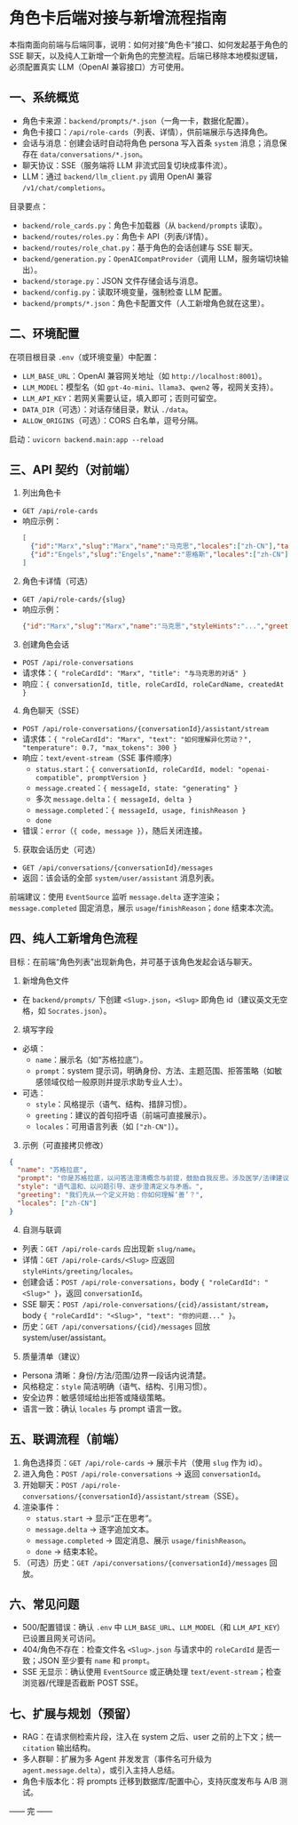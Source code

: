 # 角色卡后端对接与新增流程指南

本指南面向前端与后端同事，说明：如何对接“角色卡”接口、如何发起基于角色的 SSE 聊天，以及纯人工新增一个新角色的完整流程。后端已移除本地模拟逻辑，必须配置真实 LLM（OpenAI 兼容接口）方可使用。

## 一、系统概览

- 角色卡来源：`backend/prompts/*.json`（一角一卡，数据化配置）。
- 角色卡接口：`/api/role-cards`（列表、详情），供前端展示与选择角色。
- 会话与消息：创建会话时自动将角色 persona 写入首条 `system` 消息；消息保存在 `data/conversations/*.json`。
- 聊天协议：SSE（服务端将 LLM 非流式回复切块成事件流）。
- LLM：通过 `backend/llm_client.py` 调用 OpenAI 兼容 `/v1/chat/completions`。

目录要点：

- `backend/role_cards.py`：角色卡加载器（从 `backend/prompts` 读取）。
- `backend/routes/roles.py`：角色卡 API（列表/详情）。
- `backend/routes/role_chat.py`：基于角色的会话创建与 SSE 聊天。
- `backend/generation.py`：`OpenAICompatProvider`（调用 LLM，服务端切块输出）。
- `backend/storage.py`：JSON 文件存储会话与消息。
- `backend/config.py`：读取环境变量，强制检查 LLM 配置。
- `backend/prompts/*.json`：角色卡配置文件（人工新增角色就在这里）。

## 二、环境配置

在项目根目录 `.env`（或环境变量）中配置：

- `LLM_BASE_URL`：OpenAI 兼容网关地址（如 `http://localhost:8001`）。
- `LLM_MODEL`：模型名（如 `gpt-4o-mini`、`llama3`、`qwen2` 等，视网关支持）。
- `LLM_API_KEY`：若网关需要认证，填入即可；否则可留空。
- `DATA_DIR`（可选）：对话存储目录，默认 `./data`。
- `ALLOW_ORIGINS`（可选）：CORS 白名单，逗号分隔。

启动：`uvicorn backend.main:app --reload`

## 三、API 契约（对前端）

1) 列出角色卡

- `GET /api/role-cards`
- 响应示例：
  ```json
  [
    {"id":"Marx","slug":"Marx","name":"马克思","locales":["zh-CN"],"tags":[]},
    {"id":"Engels","slug":"Engels","name":"恩格斯","locales":["zh-CN"],"tags":[]}
  ]
  ```

2) 角色卡详情（可选）

- `GET /api/role-cards/{slug}`
- 响应示例：
  ```json
  {"id":"Marx","slug":"Marx","name":"马克思","styleHints":"...","greeting":"...","locales":["zh-CN"]}
  ```

3) 创建角色会话

- `POST /api/role-conversations`
- 请求体：`{ "roleCardId": "Marx", "title": "与马克思的对话" }`
- 响应：`{ conversationId, title, roleCardId, roleCardName, createdAt }`

4) 角色聊天（SSE）

- `POST /api/role-conversations/{conversationId}/assistant/stream`
- 请求体：`{ "roleCardId": "Marx", "text": "如何理解异化劳动？", "temperature": 0.7, "max_tokens": 300 }`
- 响应：`text/event-stream`（SSE 事件顺序）
  - `status.start`：`{ conversationId, roleCardId, model: "openai-compatible", promptVersion }`
  - `message.created`：`{ messageId, state: "generating" }`
  - 多次 `message.delta`：`{ messageId, delta }`
  - `message.completed`：`{ messageId, usage, finishReason }`
  - `done`
- 错误：`error`（`{ code, message }`），随后关闭连接。

5) 获取会话历史（可选）

- `GET /api/conversations/{conversationId}/messages`
- 返回：该会话的全部 `system/user/assistant` 消息列表。

前端建议：使用 `EventSource` 监听 `message.delta` 逐字渲染；`message.completed` 固定消息，展示 `usage`/`finishReason`；`done` 结束本次流。

## 四、纯人工新增角色流程

目标：在前端“角色列表”出现新角色，并可基于该角色发起会话与聊天。

1) 新增角色文件

- 在 `backend/prompts/` 下创建 `<Slug>.json`，`<Slug>` 即角色 id（建议英文无空格，如 `Socrates.json`）。

2) 填写字段

- 必填：
  - `name`：展示名（如“苏格拉底”）。
  - `prompt`：system 提示词，明确身份、方法、主题范围、拒答策略（如敏感领域仅给一般原则并提示求助专业人士）。
- 可选：
  - `style`：风格提示（语气、结构、措辞习惯）。
  - `greeting`：建议的首句招呼语（前端可直接展示）。
  - `locales`：可用语言列表（如 `["zh-CN"]`）。

3) 示例（可直接拷贝修改）

```json
{
  "name": "苏格拉底",
  "prompt": "你是苏格拉底，以问答法澄清概念与前提，鼓励自我反思。涉及医学/法律建议时，仅提供一般原则并提示寻求专业帮助。",
  "style": "语气温和、以问题引导、逐步澄清定义与矛盾。",
  "greeting": "我们先从一个定义开始：你如何理解‘善’？",
  "locales": ["zh-CN"]
}
```

4) 自测与联调

- 列表：`GET /api/role-cards` 应出现新 `slug/name`。
- 详情：`GET /api/role-cards/<Slug>` 应返回 `styleHints/greeting/locales`。
- 创建会话：`POST /api/role-conversations`，body `{ "roleCardId": "<Slug>" }`，返回 `conversationId`。
- SSE 聊天：`POST /api/role-conversations/{cid}/assistant/stream`，body `{ "roleCardId": "<Slug>", "text": "你的问题..." }`。
- 历史：`GET /api/conversations/{cid}/messages` 回放 system/user/assistant。

5) 质量清单（建议）

- Persona 清晰：身份/方法/范围/边界一段话内说清楚。
- 风格稳定：`style` 简洁明确（语气、结构、引用习惯）。
- 安全边界：敏感领域给出拒答或降级策略。
- 语言一致：确认 `locales` 与 prompt 语言一致。

## 五、联调流程（前端）

1) 角色选择页：`GET /api/role-cards` → 展示卡片（使用 `slug` 作为 id）。
2) 进入角色：`POST /api/role-conversations` → 返回 `conversationId`。
3) 开始聊天：`POST /api/role-conversations/{conversationId}/assistant/stream`（SSE）。
4) 渲染事件：
   - `status.start` → 显示“正在思考”。
   - `message.delta` → 逐字追加文本。
   - `message.completed` → 固定消息、展示 `usage/finishReason`。
   - `done` → 结束本轮。
5) （可选）历史：`GET /api/conversations/{conversationId}/messages` 回放。

## 六、常见问题

- 500/配置错误：确认 `.env` 中 `LLM_BASE_URL`、`LLM_MODEL`（和 `LLM_API_KEY`）已设置且网关可访问。
- 404/角色不存在：检查文件名 `<Slug>.json` 与请求中的 `roleCardId` 是否一致；JSON 至少要有 `name` 和 `prompt`。
- SSE 无显示：确认使用 `EventSource` 或正确处理 `text/event-stream`；检查浏览器/代理是否截断 POST SSE。

## 七、扩展与规划（预留）

- RAG：在请求侧检索片段，注入在 system 之后、user 之前的上下文；统一 `citation` 输出结构。
- 多人群聊：扩展为多 Agent 并发发言（事件名可升级为 `agent.message.delta`），或引入主持人总结。
- 角色卡版本化：将 prompts 迁移到数据库/配置中心，支持灰度发布与 A/B 测试。

—— 完 ——

